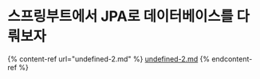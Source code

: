 # 스프링부트에서 JPA로 데이터베이스를 다뤄보자

{% content-ref url="undefined-2.md" %}
[undefined-2.md](undefined-2.md)
{% endcontent-ref %}
